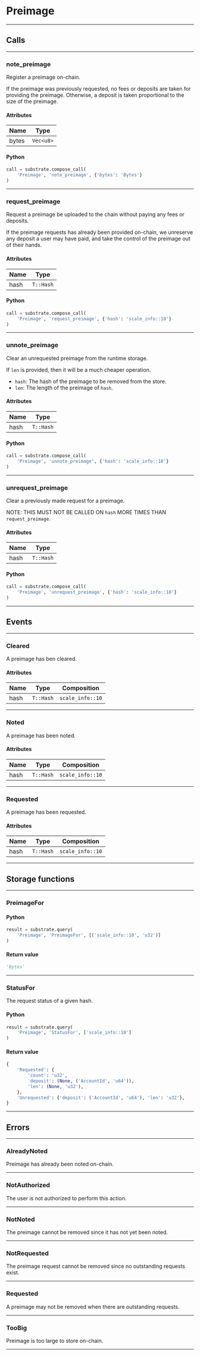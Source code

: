 
# Preimage

---------
## Calls

---------
### note_preimage
Register a preimage on-chain.

If the preimage was previously requested, no fees or deposits are taken for providing
the preimage. Otherwise, a deposit is taken proportional to the size of the preimage.
#### Attributes
| Name | Type |
| -------- | -------- | 
| bytes | `Vec<u8>` | 

#### Python
```python
call = substrate.compose_call(
    'Preimage', 'note_preimage', {'bytes': 'Bytes'}
)
```

---------
### request_preimage
Request a preimage be uploaded to the chain without paying any fees or deposits.

If the preimage requests has already been provided on-chain, we unreserve any deposit
a user may have paid, and take the control of the preimage out of their hands.
#### Attributes
| Name | Type |
| -------- | -------- | 
| hash | `T::Hash` | 

#### Python
```python
call = substrate.compose_call(
    'Preimage', 'request_preimage', {'hash': 'scale_info::10'}
)
```

---------
### unnote_preimage
Clear an unrequested preimage from the runtime storage.

If `len` is provided, then it will be a much cheaper operation.

- `hash`: The hash of the preimage to be removed from the store.
- `len`: The length of the preimage of `hash`.
#### Attributes
| Name | Type |
| -------- | -------- | 
| hash | `T::Hash` | 

#### Python
```python
call = substrate.compose_call(
    'Preimage', 'unnote_preimage', {'hash': 'scale_info::10'}
)
```

---------
### unrequest_preimage
Clear a previously made request for a preimage.

NOTE: THIS MUST NOT BE CALLED ON `hash` MORE TIMES THAN `request_preimage`.
#### Attributes
| Name | Type |
| -------- | -------- | 
| hash | `T::Hash` | 

#### Python
```python
call = substrate.compose_call(
    'Preimage', 'unrequest_preimage', {'hash': 'scale_info::10'}
)
```

---------
## Events

---------
### Cleared
A preimage has ben cleared.
#### Attributes
| Name | Type | Composition
| -------- | -------- | -------- |
| hash | `T::Hash` | ```scale_info::10```

---------
### Noted
A preimage has been noted.
#### Attributes
| Name | Type | Composition
| -------- | -------- | -------- |
| hash | `T::Hash` | ```scale_info::10```

---------
### Requested
A preimage has been requested.
#### Attributes
| Name | Type | Composition
| -------- | -------- | -------- |
| hash | `T::Hash` | ```scale_info::10```

---------
## Storage functions

---------
### PreimageFor

#### Python
```python
result = substrate.query(
    'Preimage', 'PreimageFor', [('scale_info::10', 'u32')]
)
```

#### Return value
```python
'Bytes'
```
---------
### StatusFor
 The request status of a given hash.

#### Python
```python
result = substrate.query(
    'Preimage', 'StatusFor', ['scale_info::10']
)
```

#### Return value
```python
{
    'Requested': {
        'count': 'u32',
        'deposit': (None, ('AccountId', 'u64')),
        'len': (None, 'u32'),
    },
    'Unrequested': {'deposit': ('AccountId', 'u64'), 'len': 'u32'},
}
```
---------
## Errors

---------
### AlreadyNoted
Preimage has already been noted on-chain.

---------
### NotAuthorized
The user is not authorized to perform this action.

---------
### NotNoted
The preimage cannot be removed since it has not yet been noted.

---------
### NotRequested
The preimage request cannot be removed since no outstanding requests exist.

---------
### Requested
A preimage may not be removed when there are outstanding requests.

---------
### TooBig
Preimage is too large to store on-chain.

---------